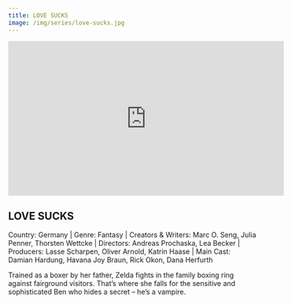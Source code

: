 ```yaml
---
title: LOVE SUCKS
image: /img/series/love-sucks.jpg
---
```

<iframe width="560" height="315" src="https://youtu.be/B8VOUWVPGY8?si=ugSDB_1geKQai4Sc" frameborder="0" allow="accelerometer; autoplay; encrypted-media; gyroscope; picture-in-picture" allowfullscreen></iframe>

## LOVE SUCKS  
Country: Germany | Genre: Fantasy | Creators & Writers: Marc O. Seng, Julia Penner, Thorsten Wettcke | Directors: Andreas Prochaska, Lea Becker | Producers: Lasse Scharpen, Oliver Arnold, Katrin Haase | Main Cast: Damian Hardung, Havana Joy Braun, Rick Okon, Dana Herfurth

Trained as a boxer by her father, Zelda fights in the family boxing ring against fairground visitors. That’s where she falls for the sensitive and sophisticated Ben who hides a secret – he’s a vampire.

